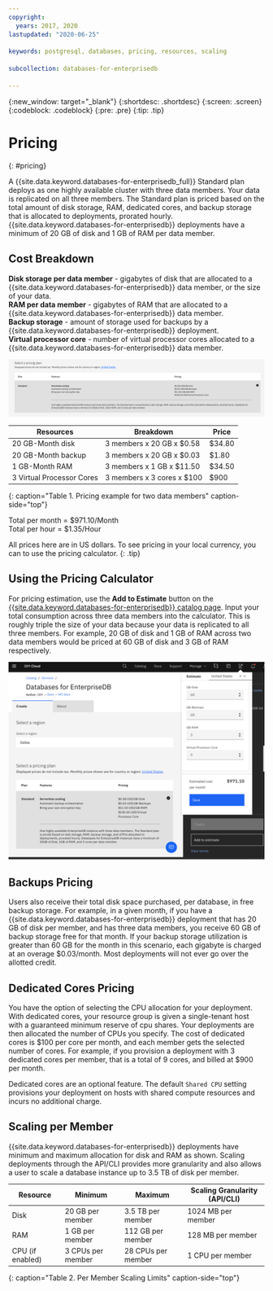 ```yaml
---
copyright:
  years: 2017, 2020
lastupdated: "2020-06-25"

keywords: postgresql, databases, pricing, resources, scaling

subcollection: databases-for-enterprisedb

---
```


{:new_window: target="_blank"}
{:shortdesc: .shortdesc}
{:screen: .screen}
{:codeblock: .codeblock}
{:pre: .pre}
{:tip: .tip}


# Pricing
{: #pricing}

A {{site.data.keyword.databases-for-enterprisedb_full}} Standard plan deploys as one highly available cluster with three data members. Your data is replicated on all three members. The Standard plan is priced based on the total amount of disk storage, RAM, dedicated cores, and backup storage that is allocated to deployments, prorated hourly. {{site.data.keyword.databases-for-enterprisedb}} deployments have a minimum of 20 GB of disk and 1 GB of RAM per data member.

## Cost Breakdown

**Disk storage per data member** - gigabytes of disk that are allocated to a {{site.data.keyword.databases-for-enterprisedb}} data member, or the size of your data.  
**RAM per data member** - gigabytes of RAM that are allocated to a {{site.data.keyword.databases-for-enterprisedb}} data member.  
**Backup storage** - amount of storage used for backups by a {{site.data.keyword.databases-for-enterprisedb}} deployment.  
**Virtual processor core** - number of virtual processor cores allocated to a {{site.data.keyword.databases-for-enterprisedb}} data member.

![Standard pricing](images/standard-pricing.png)

Resources | Breakdown | Price
-------|-------|-------
20 GB-Month disk | 3 members x 20 GB x $0.58 | $34.80
20 GB-Month backup| 3 members x 20 GB x $0.03| $1.80
1 GB-Month RAM | 3 members x 1 GB  x $11.50 | $34.50
3 Virtual Processor Cores | 3 members x 3 cores x $100 | $900
 
{: caption="Table 1. Pricing example for two data members" caption-side="top"}

Total per month = $971.10/Month  
Total per hour = $1.35/Hour

All prices here are in US dollars. To see pricing in your local currency, you can to use the pricing calculator.
{: .tip}

## Using the Pricing Calculator

For pricing estimation, use the **Add to Estimate** button on the [{{site.data.keyword.databases-for-enterprisedb}} catalog page](https://cloud.ibm.com/catalog/databases-for-enterprisedb). Input your total consumption across three data members into the calculator. This is roughly triple the size of your data because your data is replicated to all three members. For example, 20 GB of disk and 1 GB of RAM across two data members would be priced at 60 GB of disk and 3 GB of RAM respectively. 

![Pricing calculator estimation with 20 GB of disk and 1 GB of RAM, per member](images/pricing-estimate.png)

## Backups Pricing

Users also receive their total disk space purchased, per database, in free backup storage. For example, in a given month, if you have a {{site.data.keyword.databases-for-enterprisedb}} deployment that has 20 GB of disk per member, and has three data members, you receive 60 GB of backup storage free for that month. If your backup storage utilization is greater than 60 GB for the month in this scenario, each gigabyte is charged at an overage $0.03/month. Most deployments will not ever go over the allotted credit.

## Dedicated Cores Pricing

You have the option of selecting the CPU allocation for your deployment. With dedicated cores, your resource group is given a single-tenant host with a guaranteed minimum reserve of cpu shares. Your deployments are then allocated the number of CPUs you specify. The cost of dedicated cores is $100 per core per month, and each member gets the selected number of cores. For example, if you provision a deployment with 3 dedicated cores per member, that is a total of 9 cores, and billed at $900 per month. 

Dedicated cores are an optional feature. The default `Shared CPU` setting provisions your deployment on hosts with shared compute resources and incurs no additional charge.

## Scaling per Member

{{site.data.keyword.databases-for-enterprisedb}} deployments have minimum and maximum allocation for disk and RAM as shown. Scaling deployments through the API/CLI provides more granularity and also allows a user to scale a database instance up to 3.5 TB of disk per member.

Resource | Minimum | Maximum | Scaling Granularity (API/CLI)
----------|-----|-----|-------
Disk | 20 GB per member | 3.5 TB per member | 1024 MB per member
RAM | 1 GB per member | 112 GB per member | 128 MB per member
CPU (if enabled) | 3 CPUs per member | 28 CPUs per member| 1 CPU per member
{: caption="Table 2. Per Member Scaling Limits" caption-side="top"}

